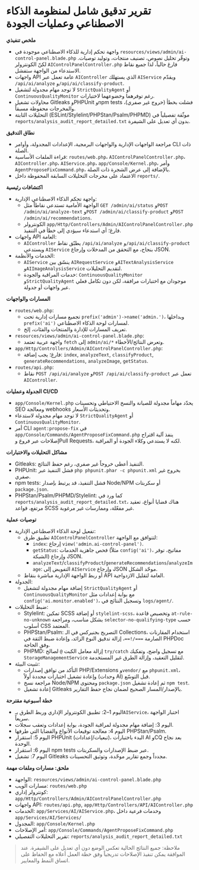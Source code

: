 # تقرير تدقيق شامل لمنظومة الذكاء الاصطناعي وعمليات الجودة

**ملخص تنفيذي**

- واجهة تحكم إدارية للذكاء الاصطناعي موجودة في `resources/views/admin/ai-control-panel.blade.php` وتوفّر تحليل نصوص، تصنيف منتجات، وتوليد توصيات. لكنّ الكونترولر `AIControlPanelController.php` فارغ حالياً، لذا جميع نقاط الاستدعاء من الواجهة ستفشل.
- واجهات API عامة تعمل عبر `AIController` الذي يستهلك `AIService` ويقدّم `/api/ai/analyze` و`/api/ai/classify-product`.
- لا توجد مهام مجدولة لتشغيل `StrictQualityAgent` أو `ContinuousQualityMonitor` رغم توفرهما وخضوعهما لاختبارات.
- محاولات تشغيل Gitleaks وPHPUnit وnpm tests فشلت بخطأ (خروج غير صفري)، والمخرجات محفوظة مسبقاً.
- التحليلات الثابتة (ESLint/Stylelint/PHPStan/Psalm/PHPMD) موثّقة تفصيلياً في `reports/analysis_audit_report_detailed.txt` بدون أي تعديل على الشيفرة.

**نطاق التدقيق**

- مراجعة الواجهات الإدارية والواجهات البرمجية، الإعدادات المجدولة، وأوامر CLI ذات الصلة.
- قراءة الملفات الأساسية: `routes/web.php`، `AIControlPanelController.php`، `AIController.php`، `AIService.php`، `app/Console/Kernel.php`، وأمر `AgentProposeFixCommand.php`، بالإضافة إلى عرض الشجرة ذات الصلة.
- الاعتماد على مخرجات التحليلات السابقة المحفوظة داخل `reports/`.

**اكتشافات رئيسية**

- واجهة تحكم الذكاء الاصطناعي الإدارية:
    - الواجهة الأمامية تستدعي نقاطاً مثل `GET /admin/ai/status` و`POST /admin/ai/analyze-text` و`POST /admin/ai/classify-product` و`POST /admin/ai/recommendations`.
    - الكونترولر `app/Http/Controllers/Admin/AIControlPanelController.php` فارغ؛ أي استدعاء سيؤدي إلى خطأ في التنفيذ.
- واجهات API العامة:
    - `AIController` يطبّق نقاط `/api/ai/analyze` و`/api/ai/classify-product` ويستدعي `AIService` بنجاح، مع التحقق من المدخلات وإرجاع JSON.
- الخدمات والأنظمة:
    - `AIService` ينسّق بين `AIRequestService` و`AITextAnalysisService` و`AIImageAnalysisService` لتقديم التحليلات.
    - خدمات المراقبة والجودة: `ContinuousQualityMonitor` و`StrictQualityAgent` موجودان مع اختبارات مرافقة، لكن دون تكامل فعلي عبر واجهات أو جدولة.

**المسارات والواجهات**

- `routes/web.php`:
    - تجميع مسارات إدارية تحت `prefix('admin')->name('admin.')`، وبداخلها `prefix('ai')` لمسارات لوحة الذكاء الاصطناعي.
    - تعريف المسارات للإدارة والمنتجات والفئات، إلخ.
- `resources/views/admin/ai-control-panel.blade.php`:
    - واجهة عربية تعتمد `fetch` إلى `admin/ai/*` وتعرض النتائج/الأخطاء.
- `app/Http/Controllers/Admin/AIControlPanelController.php`:
    - فارغ؛ يجب إضافة: `index`, `analyzeText`, `classifyProduct`, `generateRecommendations`, `analyzeImage`, `getStatus`.
- `routes/api.php`:
    - نقاط `POST /api/ai/analyze` و`POST /api/ai/classify-product` تعمل عبر `AIController`.

**الجدولة وعمليات CI/CD**

- `app/Console/Kernel.php` يحدّد مهاماً مجدولة للصيانة والنسخ الاحتياطي وتحسينات SEO ومعالجة webhooks وتحديثات الأسعار.
- لا توجد مهام مجدولة لاستدعاء `StrictQualityAgent` أو `ContinuousQualityMonitor`.
- أمر CLI `agent:propose-fix` في `app/Console/Commands/AgentProposeFixCommand.php` ينفذ آلية اقتراح إصلاحات عبر فروع وPull Requests، لكنه لا يستدعي وكلاء الجودة أو المراقبة.

**مشاكل التحليلات والاختبارات**

- Gitleaks: التنفيذ أعطى خروجاً غير صفري، رغم حفظ النتائج.
- PHPUnit: فشل التنفيذ عبر `php phpunit.phar -c phpunit.xml` بخروج غير صفري.
- npm tests: فشل التنفيذ، قد يرتبط بإصدار Node/NPM أو سكربتات `package.json`.
- PHPStan/Psalm/PHPMD/Stylelint: كما ورد في `reports/analysis_audit_report_detailed.txt`، هناك قضايا أنواع، تعقيد مرتفع، قواعد SCSS غير مفعّلة، وممارسات غير مرغوبة.

**توصيات عملية**

- تفعيل لوحة الذكاء الاصطناعي الإدارية:
    - تطبيق طرق `AIControlPanelController` لتتوافق مع الواجهة:
        - `index`: إرجاع `view('admin.ai-control-panel')`.
        - `getStatus`: فحص جاهزية الخدمات (مثلاً `config('ai')`، مفاتيح، توفر الشبكة) وإرجاع JSON.
        - `analyzeText`/`classifyProduct`/`generateRecommendations`/`analyzeImage`: التفويض إلى `AIService` وإرجاع JSON موحّد الشكل.
    - أو ربط الواجهة الإدارية مباشرة بنقاط API العامة لتقليل الازدواجية.
- الجدولة:
    - إضافة مهام مجدولة لتشغيل `StrictQualityAgent` أو `ContinuousQualityMonitor` مع بوابة إعدادات مثل `config('ai.monitor.enabled')`، وتسجيل النتائج في `logs/agent/`.
- ضبط التحليلات:
    - Stylelint: تمكين SCSS أو إضافة `stylelint-scss`، وتخصيص قاعدة `at-rule-no-unknown` بشكل مناسب، ومراجعة `selector-no-qualifying-type` حسب أسلوب CSS المعتمد.
    - PHPStan/Psalm: التصريح بجنيركس في الـ Collections، استخدام المقارنات الصارمة `===/!==`، إزالة تدقيق النوع الزائد، وإعادة ضبط الثقة في PHPDoc وفق الحاجة.
    - PHPMD: إزالة معامل الكبت `@` لصالح `try/catch` مع تسجيل واضح، وتفكيك `StorageManagementService` لتقليل التعقيد، وإزالة الطرق غير المستخدمة.
- تثبيت البيئة:
    - التأكد من توافق إصدارات PHP/Extensions و`vendor/` مع `phpunit.xml`، وإعادة تشغيل اختبارات محددة أولاً (وحدات AI) قبل التوسّع.
    - مراجعة نسخ Node/NPM ومحتوى `package.json` ثم إعادة تشغيل `npm test`.
    - إعادة تشغيل Gitleaks بالإصدار/المسار الصحيح لضمان نجاح حفظ التقارير.

**خطة أسبوعية مقترحة**

- اليوم 1–2: تطبيق الكونترولر الإداري وربط الطرق بـ`AIService`، اختبار الواجهة سريعاً.
- اليوم 3: إضافة مهام مجدولة لمراقبة الجودة، بوابة إعدادات وتعقب سجلات.
- اليوم 4: معالجة توقيعات الأنواع والقضايا التي طرفها PHPStan/Psalm.
- اليوم 5: استقرار PHPUnit (تبعيات/إعدادات)، البدء باختبارات AI وCQ بعد نجاح الوحدة.
- اليوم 6: استقرار npm tests عبر ضبط الإصدارات والسكربتات.
- اليوم 7: تشغيل Gitleaks مجدداً وجمع تقارير موحّدة، وتوثيق التحسينات.

**ملحق: مسارات وملفات مهمة**

- الواجهة: `resources/views/admin/ai-control-panel.blade.php`
- مسارات الويب: `routes/web.php`
- كونترولر إداري: `app/Http/Controllers/Admin/AIControlPanelController.php`
- واجهات API: `routes/api.php`, `app/Http/Controllers/API/AIController.php`
- الخدمات: `app/Services/AI/AIService.php`، وخدمات فرعية داخل `app/Services/AI/Services/`
- المجدول: `app/Console/Kernel.php`
- أمر الإصلاحات: `app/Console/Commands/AgentProposeFixCommand.php`
- تقرير التحليلات التفصيلي: `reports/analysis_audit_report_detailed.txt`

> ملاحظة: جميع النتائج الحالية تعكس الوضع دون أي تعديل على الشيفرة. عند الموافقة يمكن تنفيذ الإصلاحات تدريجياً وفق خطة العمل أعلاه مع الحفاظ على اتساق النمط والمعايير.
